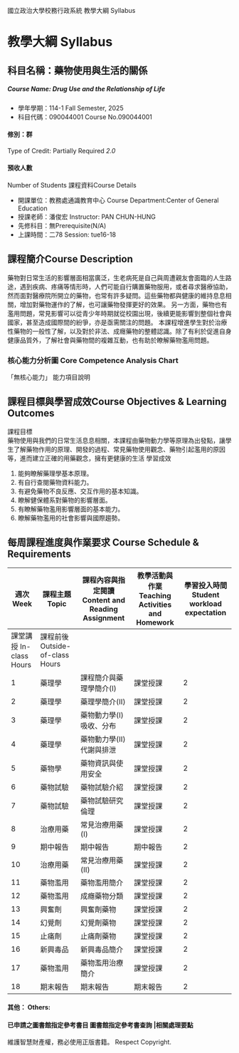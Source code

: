 國立政治大學校務行政系統 教學大綱 Syllabus
# 教學大綱 Syllabus
##  科目名稱：藥物使用與生活的關係 
#####  Course Name: Drug Use and the Relationship of Life
  * 學年學期：114-1 Fall Semester, 2025 
  * 科目代碼：090044001 Course No.090044001
#### 修別：群
Type of Credit: Partially Required 
_2.0_
#### 預收人數
Number of Students
課程資料Course Details
  * 開課單位：教務處通識教育中心 Course Department:Center of General Education 
  * 授課老師：潘俊宏 Instructor: PAN CHUN-HUNG 
  * 先修科目：無Prerequisite(N/A)
  * 上課時間：二78 Session: tue16-18
##  課程簡介Course Description
藥物對日常生活的影響層面相當廣泛，生老病死是自己與周遭親友會面臨的人生路途，遇到疾病、疼痛等情形時，人們可能自行購置藥物服用，或者尋求醫療協助，然而面對醫療院所開立的藥物，也常有許多疑問。這些藥物都與健康的維持息息相關，增加對藥物運作的了解，也可讓藥物發揮更好的效果。
另一方面，藥物也有濫用問題，常見影響可以從青少年時期就從校園出現，後續更能影響到整個社會與國家，甚至造成國際間的紛爭，亦是亟需關注的問題。
本課程增進學生對於治療性藥物的一般性了解，以及對於非法、成癮藥物的整體認識。除了有利於促進自身健康品質外，了解社會與藥物間的複雜互動，也有助於瞭解藥物濫用問題。
###  核心能力分析圖 Core Competence Analysis Chart
「無核心能力」 
能力項目說明
##  課程目標與學習成效Course Objectives & Learning Outcomes 
課程目標  
藥物使用與我們的日常生活息息相關，本課程由藥物動力學等原理為出發點，讓學生了解藥物作用的原理、開發的過程、常見藥物使用觀念、藥物引起濫用的原因等，進而建立正確的用藥觀念，擁有更健康的生活
學習成效  
1. 能夠瞭解藥理學基本原理。  
2. 有自行查閱藥物資料能力。  
3. 有避免藥物不良反應、交互作用的基本知識。  
4. 瞭解健保體系對藥物的影響層面。  
5. 有瞭解藥物濫用影響層面的基本能力。  
6. 瞭解藥物濫用的社會影響與國際趨勢。
##  每周課程進度與作業要求 Course Schedule & Requirements
週次 Week |  課程主題 Topic |  課程內容與指定閱讀 Content and Reading Assignment |  教學活動與作業 Teaching Activities and Homework |  學習投入時間 Student workload expectation  
---|---|---|---|---  
課堂講授 In-class Hours |  課程前後 Outside-of-class Hours  
1 |  藥理學 |  課程簡介與藥理學簡介(I) |  課堂授課 |  2 |  3  
2 |  藥理學 |  藥理學簡介(II) |  課堂授課 |  2 |  3  
3 |  藥理學 |  藥物動力學(I) 吸收、分布 |  課堂授課 |  2 |  3  
4 |  藥理學 |  藥物動力學(II) 代謝與排泄 |  課堂授課 |  2 |  3  
5 |  藥物學 |  藥物資訊與使用安全 |  課堂授課 |  2 |  3  
6 |  藥物試驗 |  藥物試驗介紹 |  課堂授課 |  2 |  3  
7 |  藥物試驗 |  藥物試驗研究倫理 |  課堂授課 |  2 |  3  
8 |  治療用藥 |  常見治療用藥(I) |  課堂授課 |  2 |  3  
9 |  期中報告 |  期中報告 |  期中報告 |  2 |  3  
10 |  治療用藥 |  常見治療用藥(II) |  課堂授課 |  2 |  3  
11 |  藥物濫用 |  藥物濫用簡介 |  課堂授課 |  2 |  3  
12 |  藥物濫用 |  成癮藥物分類 |  課堂授課 |  2 |  3  
13 |  興奮劑 |  興奮劑藥物 |  課堂授課 |  2 |  3  
14 |  幻覺劑 |  幻覺劑藥物 |  課堂授課 |  2 |  3  
15 |  止痛劑 |  止痛劑藥物 |  課堂授課 |  2 |  3  
16 |  新興毒品 |  新興毒品簡介 |  課堂授課 |  2 |  3  
17 |  藥物濫用 |  藥物濫用治療簡介 |  課堂授課 |  2 |  3  
18 |  期末報告 |  期末報告 |  期末報告 |  2 |  3  
####  其他： Others:
####  已申請之圖書館指定參考書目  圖書館指定參考書查詢 |相關處理要點
維護智慧財產權，務必使用正版書籍。 Respect Copyright.